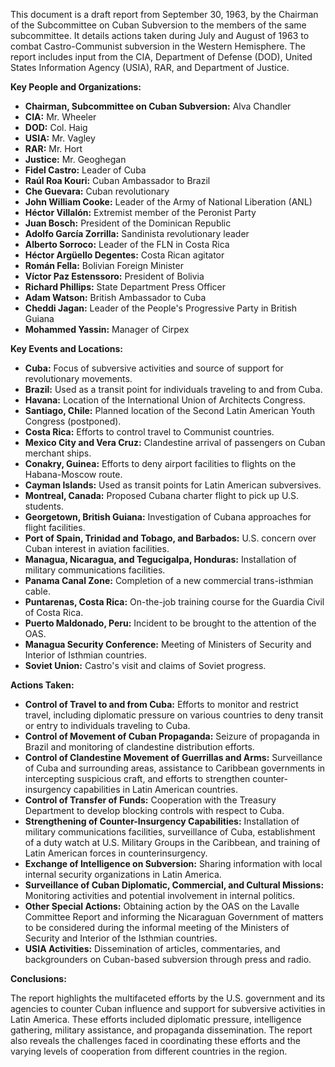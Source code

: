 This document is a draft report from September 30, 1963, by the Chairman of the Subcommittee on Cuban Subversion to the members of the same subcommittee. It details actions taken during July and August of 1963 to combat Castro-Communist subversion in the Western Hemisphere. The report includes input from the CIA, Department of Defense (DOD), United States Information Agency (USIA), RAR, and Department of Justice.

**Key People and Organizations:**

*   **Chairman, Subcommittee on Cuban Subversion:** Alva Chandler
*   **CIA:** Mr. Wheeler
*   **DOD:** Col. Haig
*   **USIA:** Mr. Vagley
*   **RAR:** Mr. Hort
*   **Justice:** Mr. Geoghegan
*   **Fidel Castro:** Leader of Cuba
*   **Raúl Roa Kouri:** Cuban Ambassador to Brazil
*   **Che Guevara:** Cuban revolutionary
*   **John William Cooke:** Leader of the Army of National Liberation (ANL)
*   **Héctor Villalón:** Extremist member of the Peronist Party
*   **Juan Bosch:** President of the Dominican Republic
*   **Adolfo García Zorrilla:** Sandinista revolutionary leader
*   **Alberto Sorroco:** Leader of the FLN in Costa Rica
*   **Héctor Argüello Degentes:** Costa Rican agitator
*   **Román Fella:** Bolivian Foreign Minister
*   **Víctor Paz Estenssoro:** President of Bolivia
*   **Richard Phillips:** State Department Press Officer
*   **Adam Watson:** British Ambassador to Cuba
*   **Cheddi Jagan:** Leader of the People's Progressive Party in British Guiana
*   **Mohammed Yassin:** Manager of Cirpex

**Key Events and Locations:**

*   **Cuba:** Focus of subversive activities and source of support for revolutionary movements.
*   **Brazil:** Used as a transit point for individuals traveling to and from Cuba.
*   **Havana:** Location of the International Union of Architects Congress.
*   **Santiago, Chile:** Planned location of the Second Latin American Youth Congress (postponed).
*   **Costa Rica:** Efforts to control travel to Communist countries.
*   **Mexico City and Vera Cruz:** Clandestine arrival of passengers on Cuban merchant ships.
*   **Conakry, Guinea:** Efforts to deny airport facilities to flights on the Habana-Moscow route.
*   **Cayman Islands:** Used as transit points for Latin American subversives.
*   **Montreal, Canada:** Proposed Cubana charter flight to pick up U.S. students.
*   **Georgetown, British Guiana:** Investigation of Cubana approaches for flight facilities.
*   **Port of Spain, Trinidad and Tobago, and Barbados:** U.S. concern over Cuban interest in aviation facilities.
*   **Managua, Nicaragua, and Tegucigalpa, Honduras:** Installation of military communications facilities.
*   **Panama Canal Zone:** Completion of a new commercial trans-isthmian cable.
*   **Puntarenas, Costa Rica:** On-the-job training course for the Guardia Civil of Costa Rica.
*   **Puerto Maldonado, Peru:** Incident to be brought to the attention of the OAS.
*   **Managua Security Conference:** Meeting of Ministers of Security and Interior of Isthmian countries.
*   **Soviet Union:** Castro's visit and claims of Soviet progress.

**Actions Taken:**

*   **Control of Travel to and from Cuba:** Efforts to monitor and restrict travel, including diplomatic pressure on various countries to deny transit or entry to individuals traveling to Cuba.
*   **Control of Movement of Cuban Propaganda:** Seizure of propaganda in Brazil and monitoring of clandestine distribution efforts.
*   **Control of Clandestine Movement of Guerrillas and Arms:** Surveillance of Cuba and surrounding areas, assistance to Caribbean governments in intercepting suspicious craft, and efforts to strengthen counter-insurgency capabilities in Latin American countries.
*   **Control of Transfer of Funds:** Cooperation with the Treasury Department to develop blocking controls with respect to Cuba.
*   **Strengthening of Counter-Insurgency Capabilities:** Installation of military communications facilities, surveillance of Cuba, establishment of a duty watch at U.S. Military Groups in the Caribbean, and training of Latin American forces in counterinsurgency.
*   **Exchange of Intelligence on Subversion:** Sharing information with local internal security organizations in Latin America.
*   **Surveillance of Cuban Diplomatic, Commercial, and Cultural Missions:** Monitoring activities and potential involvement in internal politics.
*   **Other Special Actions:** Obtaining action by the OAS on the Lavalle Committee Report and informing the Nicaraguan Government of matters to be considered during the informal meeting of the Ministers of Security and Interior of the Isthmian countries.
*   **USIA Activities:** Dissemination of articles, commentaries, and backgrounders on Cuban-based subversion through press and radio.

**Conclusions:**

The report highlights the multifaceted efforts by the U.S. government and its agencies to counter Cuban influence and support for subversive activities in Latin America. These efforts included diplomatic pressure, intelligence gathering, military assistance, and propaganda dissemination. The report also reveals the challenges faced in coordinating these efforts and the varying levels of cooperation from different countries in the region.
